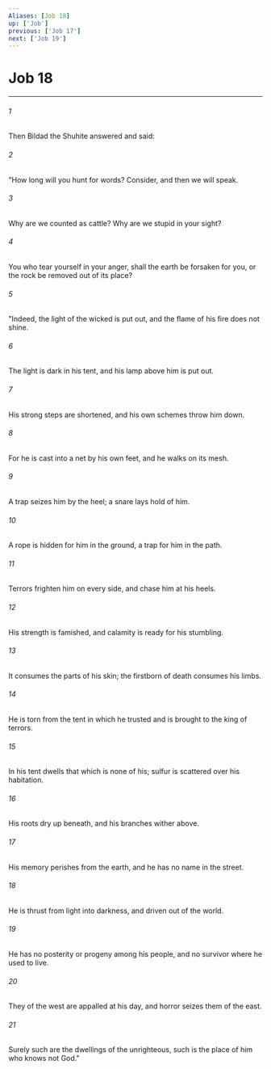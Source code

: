 ```yaml
---
Aliases: [Job 18]
up: ['Job']
previous: ['Job 17']
next: ['Job 19']
---
```

# Job 18
***



###### 1 
Then Bildad the Shuhite answered and said: 

###### 2 
"How long will you hunt for words? Consider, and then we will speak. 

###### 3 
Why are we counted as cattle? Why are we stupid in your sight? 

###### 4 
You who tear yourself in your anger, shall the earth be forsaken for you, or the rock be removed out of its place? 

###### 5 
"Indeed, the light of the wicked is put out, and the flame of his fire does not shine. 

###### 6 
The light is dark in his tent, and his lamp above him is put out. 

###### 7 
His strong steps are shortened, and his own schemes throw him down. 

###### 8 
For he is cast into a net by his own feet, and he walks on its mesh. 

###### 9 
A trap seizes him by the heel; a snare lays hold of him. 

###### 10 
A rope is hidden for him in the ground, a trap for him in the path. 

###### 11 
Terrors frighten him on every side, and chase him at his heels. 

###### 12 
His strength is famished, and calamity is ready for his stumbling. 

###### 13 
It consumes the parts of his skin; the firstborn of death consumes his limbs. 

###### 14 
He is torn from the tent in which he trusted and is brought to the king of terrors. 

###### 15 
In his tent dwells that which is none of his; sulfur is scattered over his habitation. 

###### 16 
His roots dry up beneath, and his branches wither above. 

###### 17 
His memory perishes from the earth, and he has no name in the street. 

###### 18 
He is thrust from light into darkness, and driven out of the world. 

###### 19 
He has no posterity or progeny among his people, and no survivor where he used to live. 

###### 20 
They of the west are appalled at his day, and horror seizes them of the east. 

###### 21 
Surely such are the dwellings of the unrighteous, such is the place of him who knows not God."
